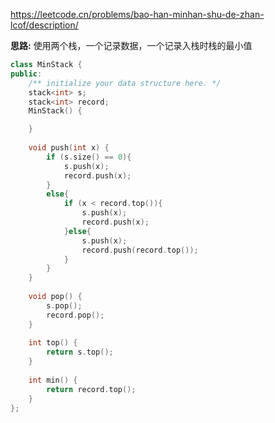 https://leetcode.cn/problems/bao-han-minhan-shu-de-zhan-lcof/description/

**思路:** 使用两个栈，一个记录数据，一个记录入栈时栈的最小值
```c++
class MinStack {
public:
    /** initialize your data structure here. */
    stack<int> s;
    stack<int> record;
    MinStack() {

    }
    
    void push(int x) {
        if (s.size() == 0){
            s.push(x);
            record.push(x);
        }
        else{
            if (x < record.top()){
                s.push(x);
                record.push(x);
            }else{
                s.push(x);
                record.push(record.top());
            }
        }
    }
    
    void pop() {
        s.pop();
        record.pop();
    }
    
    int top() {
        return s.top();
    }
    
    int min() {
        return record.top();
    }
};
```
